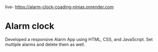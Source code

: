 live- https://alarm-clock-coading-ninjas.onrender.com
# Alarm clock

Developed a responsive Alarm App using HTML, CSS, and JavaScript. 
Set multiple alarms and delete them as well.
